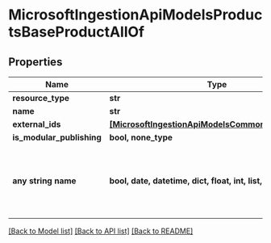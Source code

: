 # MicrosoftIngestionApiModelsProductsBaseProductAllOf


## Properties
Name | Type | Description | Notes
------------ | ------------- | ------------- | -------------
**resource_type** | **str** |  | [optional] 
**name** | **str** |  | [optional] 
**external_ids** | [**[MicrosoftIngestionApiModelsCommonTypeValuePair]**](MicrosoftIngestionApiModelsCommonTypeValuePair.md) |  | [optional] 
**is_modular_publishing** | **bool, none_type** |  | [optional] 
**any string name** | **bool, date, datetime, dict, float, int, list, str, none_type** | any string name can be used but the value must be the correct type | [optional]

[[Back to Model list]](../README.md#documentation-for-models) [[Back to API list]](../README.md#documentation-for-api-endpoints) [[Back to README]](../README.md)


